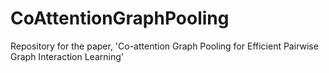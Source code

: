 # CoAttentionGraphPooling
Repository for the paper, 'Co-attention Graph Pooling for Efficient Pairwise Graph Interaction Learning'

